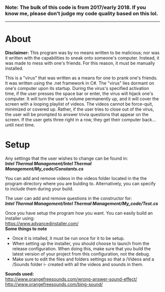 ### **Note:** The bulk of this code is from 2017/early 2018. If you know me, please don’t judge my code quality based on this lol.

---

# About
**Disclaimer:** This program was by no means written to be malicious; nor was it written with the capabilities to sneak onto someone's computer. Instead, it was made to mess with one's friends. For this reason, it must be manually installed.

This is a "virus" that was written as a means for one to prank one's friends. It was written using the .net framework in C#. The "virus" lies dormant on one's computer upon its startup. During the virus's specified activation time, if the user presses the space bar or enter, the virus will hijack one's computer. It will turn the user's volume permanently up, and it will cover the screen with a looping playlist of videos. The videos cannot be force-quit, minimized or covered up. Rather, if the user tries to close out of the virus, the user will be prompted to answer trivia questions that appear on the screen. If the user gets three right in a row, they get their computer back... until next time.

# Setup
Any settings that the user wishes to change can be found in: <br />
***Intel Thermal Management/Intel Thermal Management/My_code/Constants.cs***

You can add and remove videos in the videos folder located in the the program directory where you are bulding to. Alternatively, you can specify to include them during your build.<br />

The user can add and remove questions in the constructor for: <br />
***Intel Thermal Management/Intel Thermal Management/My_code/Test.cs***

Once you have setup the program how you want. You can easily build an installer using: <br />
https://www.advancedinstaller.com/ <br />
**Some things to note**
* Once it is intalled, it must be run once for it to be setup. <br />
* When setting up the installer, you should choose to launch from the release configuration. When doing this, make sure that you build the latest version of your project from this configuration, not the debug.
* Make sure to edit the files and folders settings so that a /Videos and a /Sounds folder i- created with all the videos and sounds in them.

**Sounds used:** <br />
http://www.orangefreesounds.com/wrong-answer-sound-effect/ <br />
http://www.orangefreesounds.com/bing-sound/ <br />
